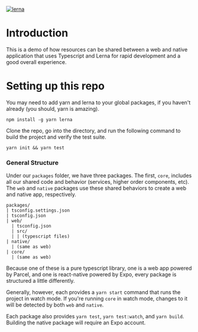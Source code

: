 [![lerna](https://img.shields.io/badge/maintained%20with-lerna-cc00ff.svg)](https://lernajs.io/)

# Introduction

This is a demo of how resources can be shared between a web and native application that uses Typescript and Lerna for rapid development and a good overall experience.

# Setting up this repo

You may need to add yarn and lerna to your global packages, if you haven't already (you should, yarn is amazing).

```
npm install -g yarn lerna
```

Clone the repo, go into the directory, and run the following command to build the project and verify the test suite.

```
yarn init && yarn test
```

### General Structure

Under our `packages` folder, we have three packages. The first, `core`, includes all our shared code and behavior (services, higher order components, etc). The `web` and `native` packages use these shared behaviors to create a web and native app, respectively.

```
packages/
| tsconfig.settings.json
| tsconfig.json
| web/
  | tsconfig.json
  | src/
  | | (typescript files)
| native/
  | (same as web)
| core/
  | (same as web)
```

Because one of these is a pure typescript library, one is a web app powered by Parcel, and one is react-native powered by Expo, every package is structured a little differently.

Generally, however, each provides a `yarn start` command that runs the project in watch mode. If you're running `core` in watch mode, changes to it will be detected by both `web` and `native`.

Each package also provides `yarn test`, `yarn test:watch`, and `yarn build`. Building the native package will require an Expo account.
